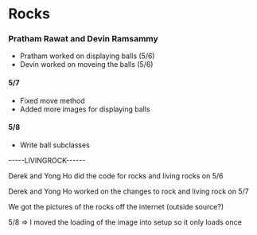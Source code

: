 # Rocks


### Pratham Rawat and Devin Ramsammy
- Pratham worked on displaying balls (5/6)
- Devin worked on moveing the balls (5/6)
#### 5/7
- Fixed move method
- Added more images for displaying balls
#### 5/8
- Write ball subclasses

-----LIVINGROCK------

Derek and Yong Ho did the code for rocks and living rocks on 5/6

Derek and Yong Ho worked on the changes to rock and living rock on 5/7

We got the pictures of the rocks off the internet (outside source?)

5/8 => I moved the loading of the image into setup so it only loads once
